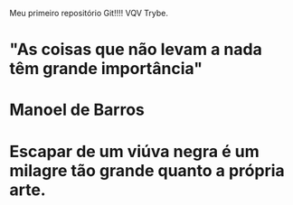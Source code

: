Meu primeiro repositório Git!!!! VQV Trybe.

# "As coisas que não levam a nada têm grande importância" 
#                                       Manoel de Barros

# Escapar de um viúva negra é um milagre tão grande quanto a própria arte.
